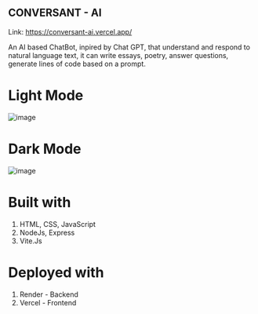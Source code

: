 ## CONVERSANT - AI

Link: https://conversant-ai.vercel.app/

An AI based ChatBot, inpired by Chat GPT, that understand and respond to natural language text, it can write essays, poetry, answer questions, generate lines of code based on a prompt.

# Light Mode
![image](https://user-images.githubusercontent.com/102753833/215336208-066da34e-7953-4f73-b4a0-8cf09d08ab6f.png)

# Dark Mode
![image](https://user-images.githubusercontent.com/102753833/215336103-cab6a1b4-3780-4e07-960a-5855f56e9aed.png)

# Built with
1. HTML, CSS, JavaScript
2. NodeJs, Express
3. Vite.Js

# Deployed with
1. Render - Backend
2. Vercel - Frontend